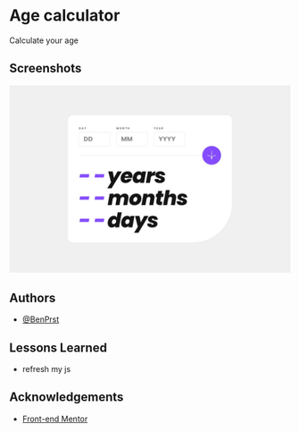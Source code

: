 
# Age calculator

Calculate your age


## Screenshots

![App Screenshot](./design/desktop-design.jpg)

## Authors

- [@BenPrst](https://github.com/BenPrst)

## Lessons Learned

- refresh my js

## Acknowledgements

 - [Front-end Mentor](https://www.frontendmentor.io/)
 



